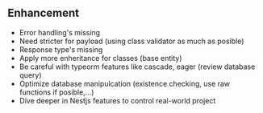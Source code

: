 ## Enhancement
- Error handling's missing
- Need stricter for payload (using class validator as much as posible)
- Response type's missing
- Apply more enheritance for classes (base entity)
- Be careful with typeorm features like cascade, eager (review database query)
- Optimize database manipulcation (existence checking, use raw functions if posible,...)
- Dive deeper in Nestjs features to control real-world project